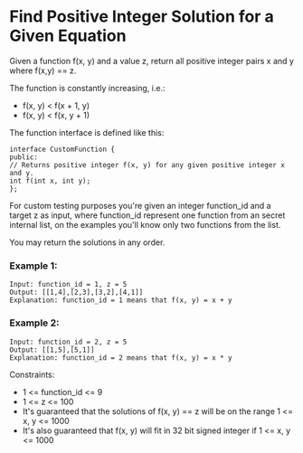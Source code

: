 # Find Positive Integer Solution for a Given Equation

Given a function f(x, y) and a value z, return all positive integer pairs x and y where f(x,y) == z.

The function is constantly increasing, i.e.:

- f(x, y) < f(x + 1, y)
- f(x, y) < f(x, y + 1)

The function interface is defined like this:

```
interface CustomFunction {
public:
// Returns positive integer f(x, y) for any given positive integer x and y.
int f(int x, int y);
};
```

For custom testing purposes you're given an integer function_id and a target z as input, where function_id represent one function from an secret internal list, on the examples you'll know only two functions from the list.

You may return the solutions in any order.

### Example 1:

```
Input: function_id = 1, z = 5
Output: [[1,4],[2,3],[3,2],[4,1]]
Explanation: function_id = 1 means that f(x, y) = x + y
```

### Example 2:

```
Input: function_id = 2, z = 5
Output: [[1,5],[5,1]]
Explanation: function_id = 2 means that f(x, y) = x * y
```

Constraints:

- 1 <= function_id <= 9
- 1 <= z <= 100
- It's guaranteed that the solutions of f(x, y) == z will be on the range 1 <= x, y <= 1000
- It's also guaranteed that f(x, y) will fit in 32 bit signed integer if 1 <= x, y <= 1000
